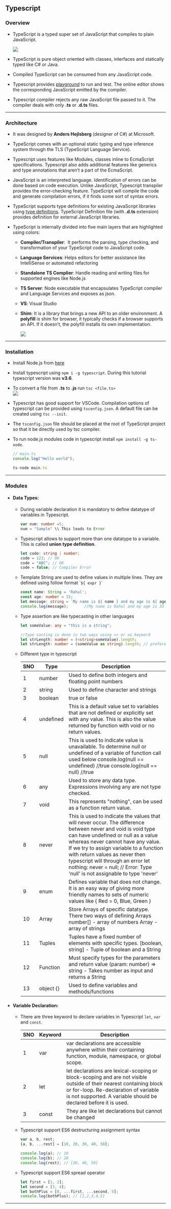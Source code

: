 ## Typescript

### Overview

- TypeScript is a typed super set of JavaScript that compiles to plain JavaScript.

  ![](../01-Images/05-Typescript.png)

- TypeScript is pure object oriented with classes, interfaces and statically typed like C# or Java.
- Compiled TypeScript can be consumed from any JavaScript code.
- Typescript provides [playground](https://www.typescriptlang.org/play/) to run and test. The online editor shows the corresponding JavaScript emitted by the compiler.
- Typescript compiler rejects any raw JavaScript file passed to it. The compiler deals with only **.ts** or **.d.ts** files.

---

### Architecture

- It was designed by **Anders Hejlsberg** (designer of C#) at Microsoft.
- TypeScript comes with an optional static typing and type inference system through the TLS (TypeScript Language Service).
- Typescript uses features like Modules, classes inline to EcmaScript specifications. Typescript also adds additional features like generics and type annotations that aren’t a part of the EcmaScript.
- JavaScript is an interpreted language. Identification of errors can be done based on code execution. Unlike JavaScript, Typescript transpiler provides the error-checking feature. TypeScript will compile the code and generate compilation errors, if it finds some sort of syntax errors.
- TypeScript supports type definitions for existing JavaScript libraries using [type definitions](http://definitelytyped.org/). TypeScript Definition file (with **.d.ts** extension) provides definition for external JavaScript libraries.
- TypeScript is internally divided into five main layers that are highlighted using colors:

  - **Compiler/Transpiler**:  It performs the parsing, type checking, and transformation of your TypeScript code to JavaScript code.
  - **Language Services**: Helps editors for better assistance like IntelliSense or automated refactoring
  - **Standalone TS Complier**: Handle reading and writing files for supported engines like Node.js
  - **TS Server**: Node executable that encapsulates TypeScript compiler and Language Services and exposes as json.
  - **VS**: Visual Studio
  - **Shim**: It is a library that brings a new API to an older environment. A **polyfill** is shim for browser, it typically checks if a browser supports an API. If it doesn’t, the polyfill installs its own implementation.

    ![](../01-Images/07-Architecture.png)

---

### Installation

- Install Node.js from [here](https://nodejs.org)
- Install typescript using `npm i -g typescript`. During this tutorial typescript version was **v3.6**.
- To convert a file from **.ts** to **.js** run `tsc <file.ts>`  
  ![](../01-Images/06-Compilation.png)
- Typescript has good support for VSCode. Compilation options of typescript can be provided using `tsconfig.json`. A default file can be created using `tsc --init`.
- The `tsconfig.json` file should be placed at the root of TypeScript project so that it be directly used by tsc compiler.
- To run node.js modules code in typescript install `npm install -g ts-node`.

  ```typescript
  // main.ts
  console.log("Hello world");

  ts-node main.ts
  ```

---

### Modules

- #### Data Types:

  - During variable declaration it is mandatory to define datatype of variables in Typescript.

    ```typescript
    var num: number =5;
    num = "Sample" \\ This leads to Error
    ```

  - Typescript allows to support more than one datatype to a variable. This is called **union type definition**.

    ```typescript
    let code: string | number;
    code = 123; // OK
    code = "ABC"; // OK
    code = false; // Compiler Error
    ```

  - Template String are used to define values in multiple lines. They are defined using follow format \``${ expr }`\`
    ```typescript
    const name: String = 'Rahul';
    const age: number = 33;
    let message: string = `My name is ${ name } and my age is ${ age }`;
    console.log(message);       //My name is Rahul and my age is 33
    ```
  - Type assertion are like typecasting in other languages

    ```typescript
    let someValue: any = "this is a string";

    //Type casting is done in two ways using <> or as keyword
    let strLength: number = (<string>someValue).length;
    let strLength: number = (someValue as string).length; // prefered for jsx
    ```

  - Different type in typescript

    | SNO | Type      | Description                                                                                                                                                                                                                                                                                                                                                                              |
    | --- | --------- | ---------------------------------------------------------------------------------------------------------------------------------------------------------------------------------------------------------------------------------------------------------------------------------------------------------------------------------------------------------------------------------------- |
    | 1   | number    | Used to define both integers and floating point numbers                                                                                                                                                                                                                                                                                                                                  |
    | 2   | string    | Used to define character and strings                                                                                                                                                                                                                                                                                                                                                     |
    | 3   | boolean   | true or false                                                                                                                                                                                                                                                                                                                                                                            |
    | 4   | undefined | This is a default value set to variables that are not defined or explicitly set with any value. This is also the value returned by function with void or no return values.                                                                                                                                                                                                               |
    | 5   | null      | This is used to indicate value is unavailable. To determine null or undefined of a variable of function call used below console.log(null == undefined) //true console.log(null == null) //true                                                                                                                                                                                           |
    | 6   | any       | Used to store any data type. Expressions involving any are not type checked.                                                                                                                                                                                                                                                                                                             |
    | 7   | void      | This represents "nothing", can be used as a function return value.                                                                                                                                                                                                                                                                                                                       |
    | 8   | never     | This is used to indicate the values that will never occur. The difference between never and void is void type can have undefined or null as a value whereas never cannot have any value. If we try to assign variable to a function with return values as never then typescript will through an error let nothing: never = null; // Error: Type 'null' is not assignable to type 'never' |
    | 9   | enum      | Defines variable that does not change. It is an easy way of giving more friendly names to sets of numeric values like { Red = 0, Blue, Green }                                                                                                                                                                                                                                           |
    | 10  | Array     | Store Arrays of specific datatype. There two ways of defining Arrays number[] - array of numbers Array<string> - array of strings                                                                                                                                                                                                                                                        |
    | 11  | Tuples    | Tuples have a fixed number of elements with specific types. [boolean, string] - Tuple of boolean and a String                                                                                                                                                                                                                                                                            |
    | 12  | Function  | Must specify types for the parameters and return value (param: number) => string - Takes number as input and returns a String                                                                                                                                                                                                                                                            |
    | 13  | object {} | Used to define variables and methods/functions                                                                                                                                                                                                                                                                                                                                           |

- #### Variable Declaration:

  - There are three keyword to declare variables in Typescript `let`, `var` and `const`.

    | SNO | Keyword | Description                                                                                                                                                                                                                    |
    | --- | ------- | ------------------------------------------------------------------------------------------------------------------------------------------------------------------------------------------------------------------------------ |
    | 1   | var     | var declarations are accessible anywhere within their containing function, module, namespace, or global scope.                                                                                                                 |
    | 2   | let     | let declarations are lexical-scoping or block-scoping and are not visible outside of their nearest containing block or for-loop. Re-declaration of variable is not supported. A variable should be declared before it is used. |
    | 3   | const   | They are like let declarations but cannot be changed                                                                                                                                                                           |

  - Typescript support ES6 destructuring assignment syntax

    ```typescript
    var a, b, rest;
    [a, b, ...rest] = [10, 20, 30, 40, 50];

    console.log(a); // 10
    console.log(b); // 20
    console.log(rest); // [30, 40, 50]
    ```

  - Typescript support ES6 spread operator

    ```typescript
    let first = [1, 2];
    let second = [3, 4];
    let bothPlus = [0, ...first, ...second, 5];
    console.log(bothPlus); // [1,2,3,4,5]
    ```

---
